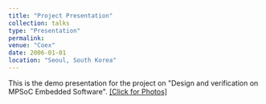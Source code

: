 ```yaml
---
title: "Project Presentation"
collection: talks
type: "Presentation"
permalink:
venue: "Coex"
date: 2006-01-01
location: "Seoul, South Korea"
---
```


This is the demo presentation for the project on "Design and verification on MPSoC Embedded Software".
[\[Click for Photos\]](https://photos.app.goo.gl/hzQF03sS8X7uXUsz2)

<!-- This is a description of your tutorial, note the different field in type. This is a markdown files that can be all markdown-ified like any other post. Yay markdown!
/talks/2013-03-01-tutorial-1 -->
